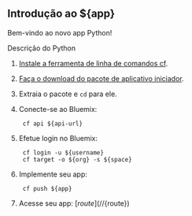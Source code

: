 Introdução ao ${app}
-----------------------------------
Bem-vindo ao novo app Python!

Descrição do Python

1. [Instale a ferramenta de linha de comandos cf](${doc-url}/#starters/BuildingWeb.html#install_cf).
2. [Faça o download do pacote de aplicativo iniciador](${ace-url}/rest/apps/${app-guid}/starter-download).
3. Extraia o pacote e `cd` para ele.
4. Conecte-se ao Bluemix:

		cf api ${api-url}

5. Efetue login no Bluemix:

		cf login -u ${username}
		cf target -o ${org} -s ${space}

6. Implemente seu app:

		cf push ${app}

7. Acesse seu app: [${route}](//${route})

